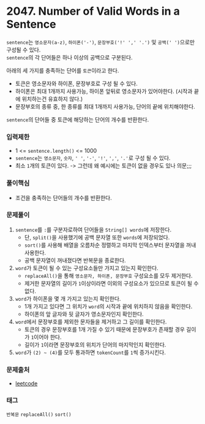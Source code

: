 # 2047. Number of Valid Words in a Sentence
`sentence`는 `영소문자(a-z)`, `하이폰('-')`, `문장부호('!' ',' '.')` 및 `공백(' ')`으로만 구성될 수 있다.  
`sentence`의 각 단어들은 하나 이상의 공백으로 구분된다.  

아래의 세 가지를 충족하는 단어를 `토큰`이라고 한다.
- 토큰은 영소문자와 하이폰, 문장부호로 구성 될 수 있다.
- 하이폰은 최대 1개까지 사용가능, 하이폰 앞뒤로 영소문자가 있어야한다. (시작과 끝에 위치하는건 유효하지 않다.)
- 문장부호의 종류 중, 한 종류를 최대 1개까지 사용가능, 단어의 끝에 위치해야한다.

`sentence`의 단어들 중 토큰에 해당하는 단어의 개수를 반환한다.
### 입력제한
- 1 <= `sentence.length()` <= 1000
- `sentence`는 `영소문자`, `숫자`, `' '`, `'-'`, `'!'`, `','`, `'.'`로 구성 될 수 있다.
- 최소 `1`개의 토큰이 있다. -> 그런데 왜 예시에는 토큰이 없을 경우도 있나 의문;;;
### 풀이핵심
- 조건을 충족하는 단어들의 개수를 반환한다.
### 문제풀이
1. `sentence`를 `:`를 구분자로하여 단어들을 `String[] words`에 저장한다.
   - 단, `split()`을 사용했기에 공백 문자열 또한 `words`에 저장되었다.
   - `sort()`를 사용해 배열을 오름차순 정렬하고 마지막 인덱스부터 문자열을 꺼내 사용한다.
   - 공백 문자열이 꺼내졌다면 반복문을 종료한다.
2. `word`가 토큰이 될 수 있는 구성요소들만 가지고 있는지 확인한다.
   - `replaceAll()`을 통해 `영소문자, 하이폰, 문장부호` 구성요소를 모두 제거한다.
   - 제거한 문자열의 길이가 `1`이상이라면 이외의 구성요소가 있으므로 토큰이 될 수 없다.
3. `word`가 하이폰을 몇 개 가지고 있는지 확인한다.
   - 1개 가지고 있다면 그 위치가 `word`의 시작과 끝에 위치하지 않음을 확인한다.
   - 하이폰의 앞 글자와 뒷 글자가 영소문자인지 확인한다.
4. `word`에서 문장부호를 제외한 문자들을 제거하고 그 길이를 확인한다.
   - 토큰의 경우 문장부호를 1개 가질 수 있기 때문에 문장부호가 존재할 경우 길이가 `1`이어야 한다.
   - 길이가 `1`이라면 문장부호의 위치가 단어의 마지막인지 확인한다.
5. `word`가 `(2) ~ (4)`를 모두 통과하면 `tokenCount`를 `1`씩 증가시킨다.
### 문제출처
- [leetcode](https://leetcode.com/problems/number-of-valid-words-in-a-sentence/)
### 태그
`반복문` `replaceAll()` `sort()`
